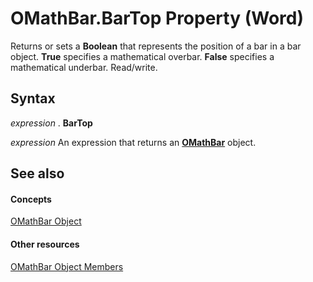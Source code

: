 
# OMathBar.BarTop Property (Word)

Returns or sets a  **Boolean** that represents the position of a bar in a bar object. **True** specifies a mathematical overbar. **False** specifies a mathematical underbar. Read/write.


## Syntax

 _expression_ . **BarTop**

 _expression_ An expression that returns an **[OMathBar](9eebeeb0-c136-1652-767e-188470529193.md)** object.


## See also


#### Concepts


[OMathBar Object](9eebeeb0-c136-1652-767e-188470529193.md)
#### Other resources


[OMathBar Object Members](cdb3087d-faef-6050-5832-bd4f848d2037.md)
